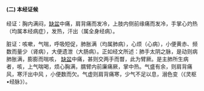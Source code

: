 #### (二)  本经证候

经证：胸内满闷，[缺盆](https://www.gmzyjc.com/read/zjs/zjs3.1.1-3-0.1.3.3.12.md)中痛，肩背痛而发冷，上肢内侧前缘痛而发冷，手掌心灼热（均属本经病症），发热，汗出（属全身经病）。

脏证：咳嗽，气喘，呼吸短促，肺胀满（均属肺病），心烦（心病），小便黄赤、频数而量少（肾病），大便遗泄（大肠病）。正如经文所述：肺手太阴之脉，是动则病肺胀满，膨膨而喘咳， [缺盆](https://www.gmzyjc.com/read/zjs/zjs3.1.1-3-0.1.3.3.12.md)中痛，甚则交两手而瞀，此为臂厥。是主肺所生病者，咳，上气喘喝，烦心胸满，臑臂内前廉痛厥，掌中热。气盛有余，则肩背痛风，寒汗出中风 ，小便数而欠。气虚则肩背痛寒，少气不足以息，溺色变（《灵枢•经脉》）。
